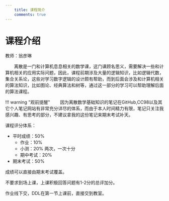 ```yaml
---
    title: 课程简介
    comments: true
---
```


# 课程介绍

教师：翁彦琳

&emsp;&emsp;离散是一门和计算机息息相关的数学课，这门课顾名思义，需要解决一些和计算机相关的应用实际问题，因此，课程前期涉及大量的逻辑知识，比如逻辑代数，集合关系论，这些对学习数字逻辑的设计颇有帮助，而到后面会涉及和计算机相关的算法知识，比如图论、经典算法和树等，通过这一部分的学习可以帮助理解后面的算法课程。

!!! warning "观前提醒"
    &emsp;&emsp;因为离散数学基础知识的笔记在GitHub,CC98以及其它个人笔记网站有非常充分详尽的体系，而由于本人时间精力有限，笔记只关注我感兴趣、有思考的部分，不建议拿我的这份笔记来期末考试补天。

课程评分体系：

* 平时成绩：50%
    * 作业：10%
    * 小测：20% 两次，一次十分
    * 期中考试：20%
* 期末考试：50%

成绩可以直接由期末考试覆盖。

不要求到场上课，上课积极回答问题有1-2分的总评加分。

作业线下交，DDL在第一节上课前，直接交到教室。


